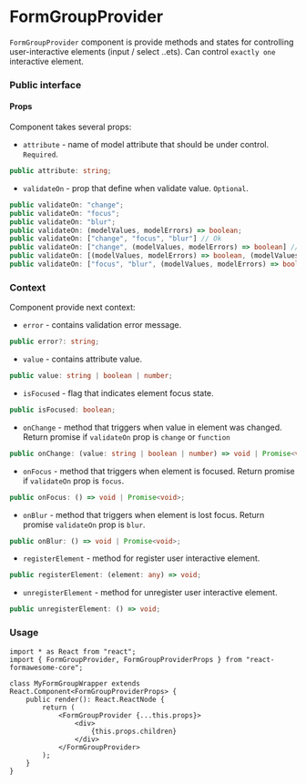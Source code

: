 # FormGroupProvider

`FormGroupProvider` component is provide methods and states for controlling user-interactive elements (input / select ..ets). Can control `exactly one` interactive element.

### Public interface

#### Props

Component takes several props:
 - `attribute` - name of model attribute that should be under control. `Required`.
```ts
public attribute: string;
```
 - `validateOn` - prop that define when validate value. `Optional`.
```ts
public validateOn: "change";
public validateOn: "focus";
public validateOn: "blur";
public validateOn: (modelValues, modelErrors) => boolean;
public validateOn: ["change", "focus", "blur"] // Ok
public validateOn: ["change", (modelValues, modelErrors) => boolean] // 'change' have highest priority and second item will be ignored
public validateOn: [(modelValues, modelErrors) => boolean, (modelValues, modelErrors) => boolean] // first item have highest priority and second item will be ignored
public validateOn: ["focus", "blur", (modelValues, modelErrors) => boolean] // Ok
```

### Context

Component provide next context:
 - `error` - contains validation error message.
```ts
public error?: string;
```
 - `value` - contains attribute value.
```ts
public value: string | boolean | number;
```
 - `isFocused` - flag that indicates element focus state.
```ts
public isFocused: boolean;
```
 - `onChange` - method that triggers when value in element was changed. Return promise if `validateOn` prop is `change` or `function`
```ts
public onChange: (value: string | boolean | number) => void | Promise<void>;
```
 - `onFocus` - method that triggers when element is focused. Return promise if `validateOn` prop is `focus`.
```ts
public onFocus: () => void | Promise<void>;
```
 - `onBlur` - method that triggers when element is lost focus. Return promise `validateOn` prop is `blur`.
```ts
public onBlur: () => void | Promise<void>;
```
 - `registerElement` - method for register user interactive element.
```ts
public registerElement: (element: any) => void;
```
 - `unregisterElement` - method for unregister user interactive element.
```ts
public unregisterElement: () => void;
```

### Usage

```tsx
import * as React from "react";
import { FormGroupProvider, FormGroupProviderProps } from "react-formawesome-core";

class MyFormGroupWrapper extends React.Component<FormGroupProviderProps> {
    public render(): React.ReactNode {
        return (
            <FormGroupProvider {...this.props}>
                <div>
                    {this.props.children}
                </div>
            </FormGroupProvider>
        );
    }
}
```
